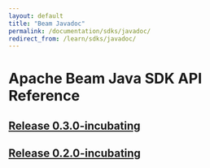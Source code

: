 ```yaml
---
layout: default
title: "Beam Javadoc"
permalink: /documentation/sdks/javadoc/
redirect_from: /learn/sdks/javadoc/
---
```

# Apache Beam Java SDK API Reference

## [Release 0.3.0-incubating](0.3.0-incubating)

## [Release 0.2.0-incubating](0.2.0-incubating)
